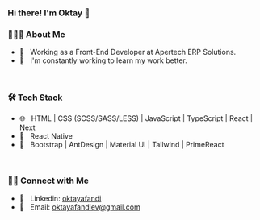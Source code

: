 ### Hi there! I'm Oktay 👋

<h3> 👨🏻‍💻 About Me </h3>

- 💼 &nbsp; Working as a Front-End Developer at Apertech ERP Solutions.
- 🌱 &nbsp; I'm constantly working to learn my work better.
  
<br/>

<h3> 🛠 Tech Stack </h3>

- 🌐 &nbsp; HTML | CSS (SCSS/SASS/LESS) | JavaScript | TypeScript | React | Next
- 📱 &nbsp; React Native
- 🎨 &nbsp; Bootstrap | AntDesign | Material UI | Tailwind | PrimeReact
  
<br/>

<h3> 🤝🏻 Connect with Me </h3>

- 💬 &nbsp; Linkedin: <a href="https://www.linkedin.com/in/oktay-afandi-76365a209/">oktayafandi</a>
- 📩 &nbsp; Email: <a href="mailto:oktayafandiev@gmail.com">oktayafandiev@gmail.com</a>
